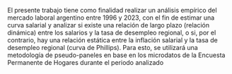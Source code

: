 El presente trabajo tiene como finalidad realizar un análisis empírico del mercado laboral argentino entre 1996 y 2023, con el fin de estimar una curva salarial y analizar si existe una relación de largo plazo (relación dinámica) entre los salarios y la tasa de desempleo regional, o si, por el contrario, hay una relación estática entre la inflación salarial y la tasa de desempleo regional (curva de Phillips). Para esto, se utilizará una metodología de pseudo-paneles en base en los microdatos de la Encuesta Permanente de Hogares durante el periodo analizado
